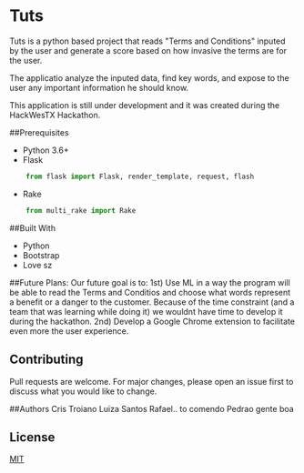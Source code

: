 # Tuts
Tuts is a python based project that reads "Terms and Conditions" inputed by the user and generate a score based on how invasive the terms are for the user. 

The applicatio analyze the inputed data, find key words, and expose to the user any important information he should know.

This application is still under development and it was created during the HackWesTX Hackathon. 


##Prerequisites
- Python 3.6+
- Flask
```python
	from flask import Flask, render_template, request, flash
  ```
- Rake 
```python
	from multi_rake import Rake
```

##Built With

- Python
- Bootstrap 
- Love sz 

##Future Plans:
Our future goal is to:
1st) Use ML in a way the program will be able to read the Terms and Conditios and choose what words represent a benefit or a danger to the customer. 
     Because of the time constraint (and a team that was learning while doing it) we wouldnt have time to develop it during the hackathon. 
2nd) Develop a Google Chrome extension to facilitate even more the user experience. 

## Contributing
Pull requests are welcome. For major changes, please open an issue first to discuss what you would like to change.

##Authors
Cris Troiano 
Luiza Santos
Rafael.. to comendo
Pedrao gente boa

## License
[MIT](https://choosealicense.com/licenses/mit/)
